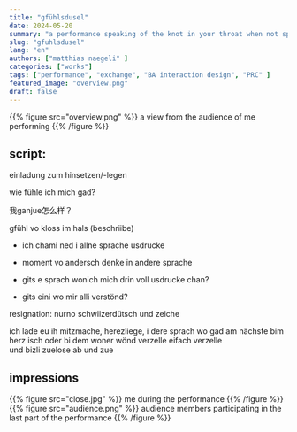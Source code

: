 ```yaml
---
title: "gfühlsdusel"
date: 2024-05-20
summary: "a performance speaking of the knot in your throat when not speaking a language you are understood in"
slug: "gfuhlsdusel"
lang: "en"
authors: ["matthias naegeli" ]
categories: ["works"]
tags: ["performance", "exchange", "BA interaction design", "PRC" ]
featured_image: "overview.png"
draft: false
---
```



{{% figure src="overview.png" %}} a view from the audience of me performing {{% /figure %}}  

## script:

einladung zum hinsetzen/-legen  
  

wie fühle ich mich gad?  

我ganjue怎么样？  

gfühl vo kloss im hals (beschriibe)  

- ich chami ned i allne sprache usdrucke
- moment vo andersch denke in andere sprache
- gits e sprach wonich mich drin voll usdrucke chan?

- gits eini wo mir alli verstönd?

resignation: nurno schwiizerdütsch und zeiche

ich lade eu ih mitzmache, herezliege, i dere sprach wo gad am nächste bim herz isch oder bi dem woner wönd verzelle eifach verzelle  
und bizli zuelose ab und zue  


## impressions  
{{% figure src="close.jpg" %}} me during the performance {{% /figure %}}  
{{% figure src="audience.png" %}} audience members participating in the last part of the performance {{% /figure %}}  

